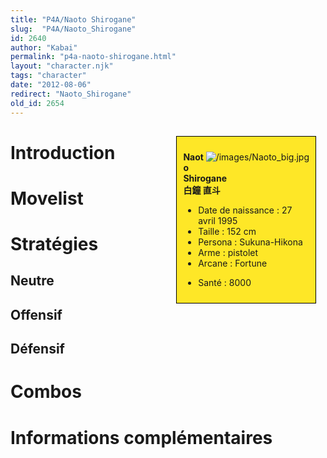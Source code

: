 ```yaml
---
title: "P4A/Naoto Shirogane"
slug:  "P4A/Naoto_Shirogane"
id: 2640
author: "Kabai"
permalink: "p4a-naoto-shirogane.html"
layout: "character.njk"
tags: "character"
date: "2012-08-06"
redirect: "Naoto_Shirogane"
old_id: 2654
---
```


<div style="float:right; border: 1px black solid; background-color: #FEE727; width: 40%; margin:15px; padding:10px">
<div style="float:right">

![](/images/Naoto_big.jpg "/images/Naoto_big.jpg")

</div>
<div>

**Naoto Shirogane**  
**白鐘 直斗**  
  

- Date de naissance : 27 avril 1995
- Taille : 152 cm
- Persona : Sukuna-Hikona
- Arme : pistolet
- Arcane : Fortune

<!-- -->

- Santé : 8000

</div>
</div>

# Introduction

# Movelist

# Stratégies

## Neutre

## Offensif

## Défensif

# Combos

# Informations complémentaires
